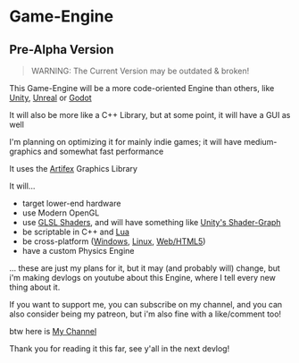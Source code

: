 # Game-Engine
## Pre-Alpha Version

> WARNING: The Current Version may be outdated & broken!

This Game-Engine will be a more code-oriented Engine than others, like [Unity](https://unity.com/), [Unreal](https://www.unrealengine.com/en-US) or [Godot](https://godotengine.org/)

It will also be more like a C++ Library, but at some point, it will have a GUI as well

I'm planning on optimizing it for mainly indie games; it will have medium-graphics and somewhat fast performance

It uses the [Artifex](https://github.com/VS-dev-cpu/Artifex) Graphics Library

It will...
- target lower-end hardware
- use Modern OpenGL
- use [GLSL Shaders](https://learnopengl.com/Getting-started/Shaders), and will have something like [Unity's Shader-Graph](https://unity.com/features/shader-graph)
- be scriptable in C++ and [Lua](https://www.lua.org/about.html)
- be cross-platform ([Windows](https://www.mingw-w64.org/), [Linux](https://gcc.gnu.org/), [Web/HTML5](https://emscripten.org/))
- have a custom Physics Engine

... these are just my plans for it, but it may (and probably will) change, but i'm making devlogs on youtube about this Engine,
where I tell every new thing about it.

If you want to support me, you can subscribe on my channel, and you can also consider being my patreon, but i'm also fine with a like/comment too!

btw here is [My Channel](https://www.youtube.com/channel/UCR8z9TUZnUDvs0XR0DUEnmw)

Thank you for reading it this far, see y'all in the next devlog!

